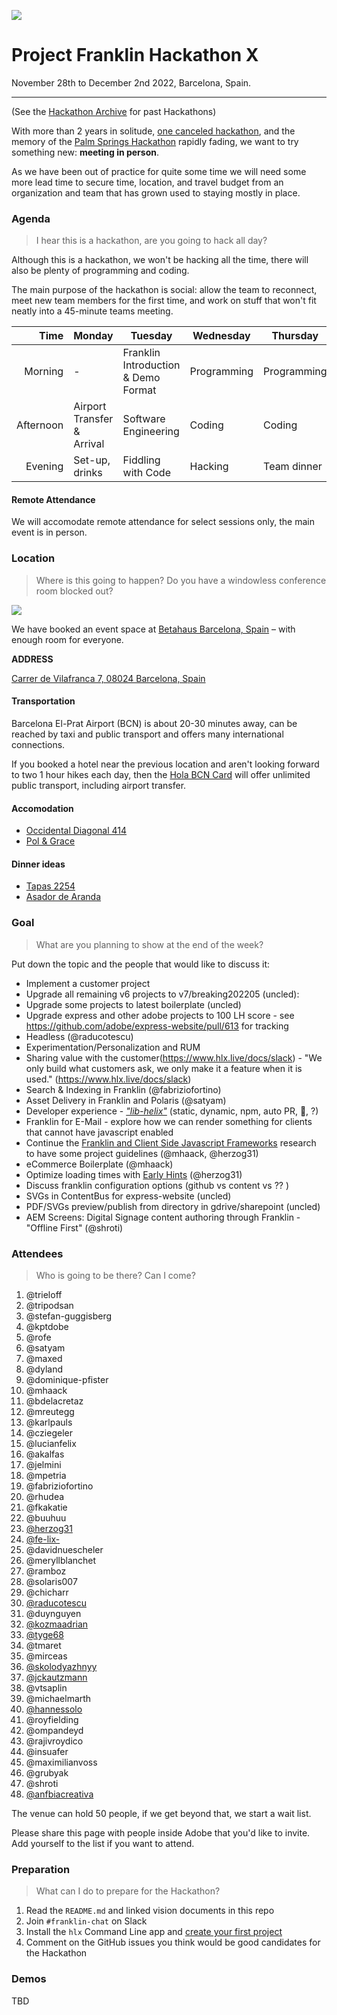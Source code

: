 ![](./10-bcn.png)

# Project Franklin Hackathon X

November 28th to December 2nd 2022, Barcelona, Spain.

---

(See the [Hackathon Archive](./README.md) for past Hackathons)

With more than 2 years in solitude, [one canceled hackathon](https://github.com/adobe/helix-home/blob/main/hackathons/9-bcn.md), and the memory of the 
[Palm Springs Hackathon](https://github.com/adobe/helix-home/blob/main/hackathons/8-psp.md) rapidly fading, we want to try something new: **meeting in person**.

As we have been out of practice for quite some time we will need some more lead time to secure time, location, and travel budget from an organization
and team that has grown used to staying mostly in place. 

### Agenda

> I hear this is a hackathon, are you going to hack all day?

Although this is a hackathon, we won't be hacking all the time, there will also be plenty of programming and coding.

The main purpose of the hackathon is social: allow the team to reconnect, meet new team members for the first time, and work on stuff that won't
fit neatly into a 45-minute teams meeting.

| Time      | Monday                     | Tuesday                          | Wednesday   | Thursday    | Friday                   |
| --------: | -------------------------- | -------------------------------- | ----------- | ----------- | ------------------------ |
|   Morning | -                          | Franklin Introduction & Demo Format | Programming | Programming | Demos                    |
| Afternoon | Airport Transfer & Arrival | Software Engineering             | Coding      | Coding      | Team lunch and departure |
|   Evening | Set-up, drinks             | Fiddling with Code               | Hacking     | Team dinner | -                        |

#### Remote Attendance

We will accomodate remote attendance for select sessions only, the main event is in person.

### Location

> Where is this going to happen? Do you have a windowless conference room blocked out?

![](3c218a_cf8f965027244b8fb948d209e76713bc~mv2.webp)

We have booked an event space at [Betahaus Barcelona, Spain](https://www.betahaus.es/event-venue) – with enough room for everyone.

**ADDRESS**

[Carrer de Vilafranca 7, 08024 Barcelona, Spain](https://g.page/betahausBCN?share)

#### Transportation

Barcelona El-Prat Airport (BCN) is about 20-30 minutes away, can be reached by taxi and public transport and offers many international connections.

If you booked a hotel near the previous location and aren't looking forward to two 1 hour hikes each day, then the [Hola BCN Card](https://www.travelguide.barcelona/publictransport-tmb/tickets_travelcards/#2) will offer unlimited public transport, including airport transfer.

#### Accomodation

* [Occidental Diagonal 414](https://www.barcelo.com/en-es/occidental-diagonal-414/?id_hotel_sem=9030)
* [Pol & Grace](https://www.polgracehotel.es/en/el-hotel/)

#### Dinner ideas

* [Tapas 2254](https://2254restaurant.com/en/)
* [Asador de Aranda](https://asadordearanda.net/restaurante/asador-aranda-barcelona-avinda-tibidabo/)

### Goal

> What are you planning to show at the end of the week?

Put down the topic and the people that would like to discuss it:

* Implement a customer project
* Upgrade all remaining v6 projects to v7/breaking202205 (uncled):
* Upgrade some projects to latest boilerplate (uncled)
* Upgrade express and other adobe projects to 100 LH score - see https://github.com/adobe/express-website/pull/613 for tracking
* Headless (@raducotescu)
* Experimentation/Personalization and RUM
* Sharing value with the customer(https://www.hlx.live/docs/slack) - "We only build what customers ask, we only make it a feature when it is used." (https://www.hlx.live/docs/slack)
* Search & Indexing in Franklin (@fabriziofortino)
* Asset Delivery in Franklin and Polaris (@satyam)
* Developer experience - [_"lib-helix"_](https://github.com/adobe/helix-project-boilerplate/pull/125#pullrequestreview-1118234266) (static, dynamic, npm, auto PR, 🤷‍, ?)
* Franklin for E-Mail - explore how we can render something for clients that cannot have javascript enabled 
* Continue the [Franklin and Client Side Javascript Frameworks](https://cq-dev.slack.com/archives/C9KD0TT6G/p1663359237847519) research to have some project guidelines (@mhaack, @herzog31)
* eCommerce Boilerplate (@mhaack)
* Optimize loading times with [Early Hints](https://developer.mozilla.org/en-US/docs/Web/HTTP/Status/103) (@herzog31)
* Discuss franklin configuration options (github vs content vs ?? )
* SVGs in ContentBus for express-website (uncled)
* PDF/SVGs preview/publish from directory in gdrive/sharepoint (uncled)
* AEM Screens: Digital Signage content authoring through Franklin - "Offline First" (@shroti)


### Attendees

> Who is going to be there? Can I come?

1. @trieloff
2. @tripodsan
3. @stefan-guggisberg
4. @kptdobe
5. @rofe
6. @satyam
7. @maxed
8. @dyland
9. @dominique-pfister
10. @mhaack
11. @bdelacretaz
12. @mreutegg
13. @karlpauls
14. @cziegeler
15. @lucianfelix
16. @akalfas
17. @jelmini
18. @mpetria
19. @fabriziofortino
20. @rhudea
21. @fkakatie
22. @buuhuu
23. [@herzog31](//github.com/herzog31)
24. [@fe-lix-](//github.com/fe-lix-)
25. @davidnuescheler
26. @meryllblanchet
27. @ramboz
28. @solaris007
29. @chicharr
30. [@raducotescu](//github.com/raducotescu)
31. @duynguyen
32. [@kozmaadrian](//github.com/kozmaadrian)
33. [@tyge68](//github.com/tyge68)
34. @tmaret
35. @mirceas
36. [@skolodyazhnyy](//github.com/skolodyazhnyy)
37. [@jckautzmann](//github.com/jckautzmann)
38. @vtsaplin
39. @michaelmarth
40. [@hannessolo](//github.com/hannessolo)
41. @royfielding
42. @ompandeyd
43. @rajivroydico
44. @insuafer
45. @maximilianvoss
46. @grubyak
47. @shroti
48. [@anfbiacreativa](//github.com/anfibiacreativa)


The venue can hold 50 people, if we get beyond that, we start a wait list.

Please share this page with people inside Adobe that you'd like to invite. Add yourself to the list if you want to attend.

### Preparation

> What can I do to prepare for the Hackathon?

1. Read the `README.md` and linked vision documents in this repo
2. Join `#franklin-chat` on Slack
3. Install the `hlx` Command Line app and [create your first project](https://www.hlx.live/tutorial)
4. Comment on the GitHub issues you think would be good candidates for the Hackathon

### Demos

TBD
